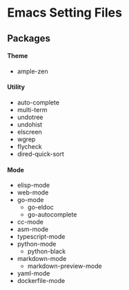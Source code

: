 # Emacs Setting Files

## Packages

#### Theme
- ample-zen

#### Utility
- auto-complete
- multi-term
- undotree
- undohist
- elscreen
- wgrep
- flycheck
- dired-quick-sort

#### Mode
- elisp-mode
- web-mode
- go-mode
  - go-eldoc
  - go-autocomplete
- cc-mode
- asm-mode
- typescript-mode
- python-mode
  - python-black
- markdown-mode
  - markdown-preview-mode
- yaml-mode
- dockerfile-mode
